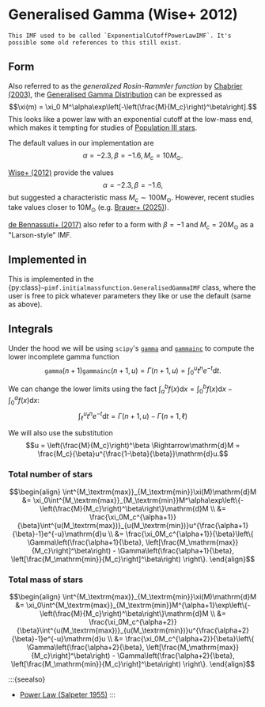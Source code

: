 # Generalised Gamma (Wise+ 2012)
```{danger}
This IMF used to be called `ExponentialCutoffPowerLawIMF`. It's possible some old references to this still exist.
```
## Form
Also referred to as the _generalized
Rosin-Rammler function_ by [Chabrier (2003)](https://ui.adsabs.harvard.edu/abs/2003PASP..115..763C/abstract), the [Generalised Gamma Distribution](https://en.wikipedia.org/wiki/Generalized_gamma_distribution) can be expressed as $$\xi(m) = \xi_0 M^\alpha\exp\left[-\left(\frac{M}{M_c}\right)^\beta\right].$$ This looks like a power law with an exponential cutoff at the low-mass end, which makes it tempting for studies of [Population III stars](../theory.md#population-ii-vs-population-iii).

The default values in our implementation are $$\alpha = -2.3, \beta=-1.6, M_c = 10M_\odot.$$

[Wise+ (2012)](https://ui.adsabs.harvard.edu/abs/2012ApJ...745...50W/abstract) provide the values $$\alpha = -2.3, \beta=-1.6,$$ but suggested a characteristic mass $M_c\sim100M_\odot$. However, recent studies take values closer to $10M_\odot$ (e.g. [Brauer+ (2025)](https://ui.adsabs.harvard.edu/abs/2025ApJ...980...41B/abstract)). 

[de Bennassuti+ (2017)](https://ui.adsabs.harvard.edu/abs/2017MNRAS.465..926D/abstract) also refer to a form with $\beta = -1$ and $M_c=20M_\odot$ as a "Larson-style" IMF.

## Implemented in
This is implemented in the {py:class}`~pimf.initialmassfunction.GeneralisedGammaIMF` class, where the user is free to pick whatever parameters they like or use the default (same as above).

## Integrals
Under the hood we will be using `scipy`'s [`gamma`](https://docs.scipy.org/doc/scipy/reference/generated/scipy.special.gamma.html) and [`gammainc`](https://docs.scipy.org/doc/scipy/reference/generated/scipy.special.gammainc.html) to compute the lower incomplete gamma function $$\mathtt{gamma}(n+1)\mathtt{gammainc}(n+1, u) = \Gamma(n+1, u) = \int_0^u t^n e^{-t}\mathrm{d}t.$$

We can change the lower limits using the fact $\int^{b}_{a}f(x)\mathrm{d}x = \int^{b}_{0}f(x)\mathrm{d}x - \int^{a}_{0}f(x)\mathrm{d}x$:
$$
\int_\ell^u t^n e^{-t}\mathrm{d}t = \Gamma(n+1, u) - \Gamma(n+1, \ell)
$$

We will also use the substitution $$u = \left(\frac{M}{M_c}\right)^\beta \Rightarrow\mathrm{d}M = \frac{M_c}{\beta}u^{\frac{1-\beta}{\beta}}\mathrm{d}u.$$
### Total number of stars
$$\begin{align}
\int^{M_\textrm{max}}_{M_\textrm{min}}\xi(M)\mathrm{d}M 
    &= \xi_0\int^{M_\textrm{max}}_{M_\textrm{min}}M^\alpha\exp\left\{-\left(\frac{M}{M_c}\right)^\beta\right\}\mathrm{d}M \\
    &= \frac{\xi_0M_c^{\alpha+1}}{\beta}\int^{u(M_\textrm{max})}_{u(M_\textrm{min})}u^{\frac{\alpha+1}{\beta}-1}e^{-u}\mathrm{d}u \\
    &= \frac{\xi_0M_c^{\alpha+1}}{\beta}\left\{ \Gamma\left(\frac{\alpha+1}{\beta}, \left[\frac{M_\mathrm{max}}{M_c}\right]^\beta\right) - \Gamma\left(\frac{\alpha+1}{\beta}, \left[\frac{M_\mathrm{min}}{M_c}\right]^\beta\right) \right\}.
\end{align}$$

### Total mass of stars
$$\begin{align}
\int^{M_\textrm{max}}_{M_\textrm{min}}\xi(M)\mathrm{d}M 
    &= \xi_0\int^{M_\textrm{max}}_{M_\textrm{min}}M^{\alpha+1}\exp\left\{-\left(\frac{M}{M_c}\right)^\beta\right\}\mathrm{d}M \\
    &= \frac{\xi_0M_c^{\alpha+2}}{\beta}\int^{u(M_\textrm{max})}_{u(M_\textrm{min})}u^{\frac{\alpha+2}{\beta}-1}e^{-u}\mathrm{d}u \\
    &= \frac{\xi_0M_c^{\alpha+2}}{\beta}\left\{ \Gamma\left(\frac{\alpha+2}{\beta}, \left[\frac{M_\mathrm{max}}{M_c}\right]^\beta\right) - \Gamma\left(\frac{\alpha+2}{\beta}, \left[\frac{M_\mathrm{min}}{M_c}\right]^\beta\right) \right\}.
\end{align}$$

:::{seealso}
* [Power Law (Salpeter 1955)](./salpeter.md)
:::